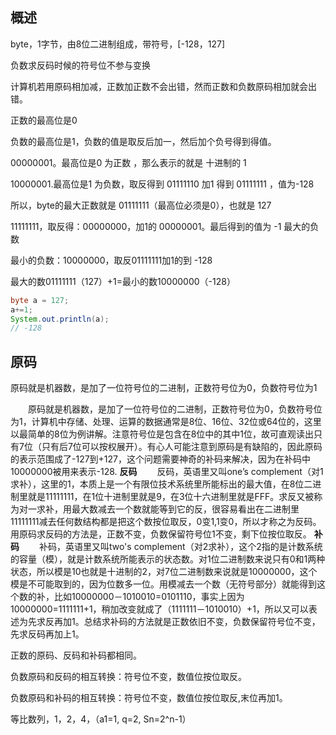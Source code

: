 ## 概述

byte，1字节，由8位二进制组成，带符号，[-128，127]

负数求反码时候的符号位不参与变换

计算机若用原码相加减，正数加正数不会出错，然而正数和负数原码相加就会出错。

正数的最高位是0

负数的最高位是1，负数的值是取反后加一，然后加个负号得到得值。



00000001。最高位是0 为正数 ，那么表示的就是 十进制的 1

10000001.最高位是1 为负数，取反得到 01111110 加1 得到 01111111 ，值为-128



所以，byte的最大正数就是 01111111（最高位必须是0），也就是 127



11111111，取反得：00000000，加1的 00000001。最后得到的值为 -1  最大的负数



最小的负数：10000000，取反01111111加1的到 -128



最大的数01111111（127）+1=最小的数10000000（-128）

```java
byte a = 127; 
a+=1; 
System.out.println(a); 
// -128
```

## 原码

原码就是机器数，是加了一位符号位的二进制，正数符号位为0，负数符号位为1

　　原码就是机器数，是加了一位符号位的二进制，正数符号位为0，负数符号位为1，计算机中存储、处理、运算的数据通常是8位、16位、32位或64位的，这里以最简单的8位为例讲解。注意符号位是包含在8位中的其中1位，故可直观读出只有7位（只有后7位可以按权展开）。有心人可能注意到原码是有缺陷的，因此原码的表示范围成了-127到+127，这个问题需要神奇的补码来解决，因为在补码中10000000被用来表示-128.
**反码**
　　反码，英语里又叫one’s complement（对1求补），这里的1，本质上是一个有限位技术系统里所能标出的最大值，在8位二进制里就是11111111，在1位十进制里就是9，在3位十六进制里就是FFF。求反又被称为对一求补，用最大数减去一个数就能等到它的反，很容易看出在二进制里11111111减去任何数结构都是把这个数按位取反，0变1,1变0，所以才称之为反码。用原码求反码的方法是，正数不变，负数保留符号位1不变，剩下位按位取反。
**补码**
　　补码，英语里又叫two's complement（对2求补），这个2指的是计数系统的容量（模），就是计数系统所能表示的状态数。对1位二进制数来说只有0和1两种状态，所以模是10也就是十进制的2，对7位二进制数来说就是10000000，这个模是不可能取到的，因为位数多一位。用模减去一个数（无符号部分）就能得到这个数的补，比如10000000－1010010=0101110，事实上因为10000000=1111111+1，稍加改变就成了（1111111－1010010）+1，所以又可以表述为先求反再加1。总结求补码的方法就是正数依旧不变，负数保留符号位不变，先求反码再加上1。



正数的原码、反码和补码都相同。

负数原码和反码的相互转换：符号位不变，数值位按位取反。

负数原码和补码的相互转换：符号位不变，数值位按位取反,末位再加1。







等比数列，1，2，4，（a1=1, q=2, Sn=2^n-1）